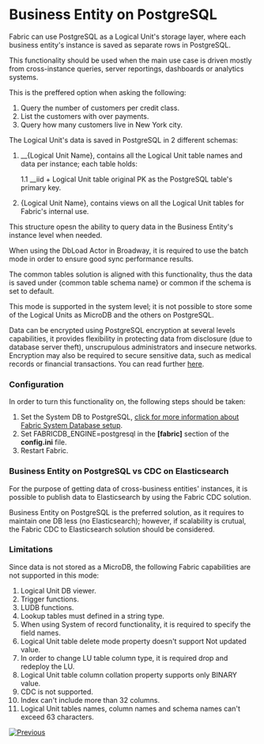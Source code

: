 # Business Entity on PostgreSQL

Fabric can use PostgreSQL as a Logical Unit's storage layer, where each business entity's instance is saved as separate rows in PostgreSQL.

This functionality should be used when the main use case is driven mostly from cross-instance queries, server reportings, dashboards or analytics systems.

This is the preffered option when asking the following:

1. Query the number of customers per credit class.
2. List the customers with over payments.
3. Query how many customers live in New York city.

The Logical Unit's data is saved in PostgreSQL in 2 different schemas:

1. __{Logical Unit Name}, contains all the Logical Unit table names and data per instance; each table holds:

   1.1 __iid + Logical Unit table original PK as the PostgreSQL table's primary key.

2. {Logical Unit Name}, contains views on all the Logical Unit tables for Fabric's internal use.

This structure opesn the ability to query data in the Business Entity's instance level when needed.

When using the DbLoad Actor in Broadway, it is required to use the batch mode in order to ensure good sync performance results.

The common tables solution is aligned with this functionality, thus the data is saved under {common table schema name} or common if the schema is set to default.

This mode is supported in the system level; it is not possible to store some of the Logical Units as MicroDB and the others on PostgreSQL.

Data can be encrypted using PostgreSQL encryption at several levels capabilities, it provides flexibility in protecting data from disclosure (due to database server theft), unscrupulous administrators and insecure networks. Encryption may also be required to secure sensitive data, such as medical records or financial transactions. You can read further [here](https://www.postgresql.org/docs/current/encryption-options.html).

### Configuration

In order to turn this functionality on, the following steps should be taken:

1. Set the System DB to PostgreSQL, [click for more information about Fabric System Database setup](/articles/02_fabric_architecture/06_cassandra_keyspaces_for_fabric.md).
2. Set FABRICDB_ENGINE=postgresql in the **[fabric]** section of the **config.ini** file.
3. Restart Fabric.

### Business Entity on PostgreSQL vs CDC on Elasticsearch

For the purpose of getting data of cross-business entities' instances, it is possible to publish data to Elasticsearch by using the Fabric CDC solution.

Business Entity on PostgreSQL is the preferred solution, as it requires to maintain one DB less (no Elasticsearch); however, if scalability is crutual, the Fabric CDC to Elasticsearch solution should be considered.

### Limitations

Since data is not stored as a MicroDB, the following Fabric capabilities are not supported in this mode:

1. Logical Unit DB viewer.
2. Trigger functions.
3. LUDB functions.
4. Lookup tables must defined in a string type.
5. When using System of record functionality, it is required to specify the field names.
6. Logical Unit table delete mode property doesn't support Not updated value.
7. In order to change LU table column type, it is required drop and redeploy the LU.
8. Logical Unit table column collation property supports only BINARY value.
9. CDC is not supported.
10. Index can't include more than 32 columns.
11. Logical Unit tables names, column names and schema names can't exceed 63 characters.

[![Previous](/articles/images/Previous.png)](03_big_lu_storage.md)







